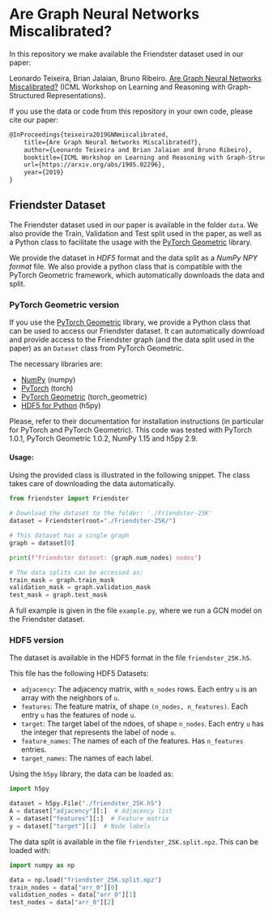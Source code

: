 # Are Graph Neural Networks Miscalibrated?

In this repository we make available the Friendster dataset used in our
paper:

Leonardo Teixeira, Brian Jalaian, Bruno Ribeiro. [Are Graph Neural Networks
Miscalibrated?](http://arxiv.org/abs/1905.02296) (ICML Workshop on Learning and
Reasoning with Graph-Structured Representations).

If you use the data or code from this repository in your own code, please cite
our paper:
```tex
@InProceedings{teixeira2019GNNmiscalibrated,
	title={Are Graph Neural Networks Miscalibrated?},
	author={Leonardo Teixeira and Brian Jalaian and Bruno Ribeiro},
	booktitle={ICML Workshop on Learning and Reasoning with Graph-Structured Representations},
	url={https://arxiv.org/abs/1905.02296},
	year={2019}
}
```

## Friendster Dataset

The Friendster dataset used in our paper is available in the folder
`data`. We also provide the Train, Validation and Test split used
in the paper, as well as a Python class to facilitate the usage with the
[PyTorch Geometric][1] library.

We provide the dataset in *HDF5* format and the data split as a *NumPy
NPY format* file. We also provide a python class that is compatible with
the PyTorch Geometric framework, which automatically downloads the data
and split.

### PyTorch Geometric version

If you use the [PyTorch Geometric][1] library, we provide a Python class
that can be used to access our Friendster dataset. It can automatically
download and provide access to the Friendster graph (and the data split
used in the paper) as an `Dataset` class from PyTorch Geometric.

The necessary libraries are:
- [NumPy](https://www.numpy.org/) (numpy)
- [PyTorch](https://pytorch.org/) (torch)
- [PyTorch Geometric](https://rusty1s.github.io/) (torch_geometric)
- [HDF5 for Python](https://www.h5py.org/) (h5py)

Please, refer to their documentation for installation instructions (in
particular for PyTorch and PyTorch Geometric). This code was tested with
PyTorch 1.0.1, PyTorch Geometric 1.0.2, NumPy 1.15 and h5py 2.9.

#### Usage:

Using the provided class is illustrated in the following snippet. The
class takes care of downloading the data automatically.

```python
from friendster import Friendster

# Download the dataset to the folder: './Friendster-25K'
dataset = Friendster(root="./Friendster-25K/")

# This dataset has a single graph
graph = dataset[0]

print(f"Friendster dataset: {graph.num_nodes} nodes")

# The data splits can be accessed as:
train_mask = graph.train_mask
validation_mask = graph.validation_mask
test_mask = graph.test_mask
```

A full example is given in the file `example.py`, where we run a GCN
model on the Friendster dataset.

### HDF5 version

The dataset is available in the HDF5 format in the file
`friendster_25K.h5`.

This file has the following HDF5 Datasets:
- `adjacency`: The adjacency matrix, with `n_nodes` rows. Each entry `u`
  is an array with the neighbors of `u`.
- `features`: The feature matrix, of shape `(n_nodes, n_features)`. Each
  entry `u` has the features of node `u`.
- `target`: The target label of the ndoes, of shape `n_nodes`. Each
  entry `u` has the integer that represents the label of node `u`.
- `feature_names`: The names of each of the features. Has `n_features`
  entries.
- `target_names`: The names of each label.

Using the `h5py` library, the data can be loaded as:
```python
import h5py

dataset = h5py.File("./friendster_25K.h5")
A = dataset["adjacency"][:]  # Adjacency list
X = dataset["features"][:]  # Feature matrix
y = dataset["target"][:]  # Node labels
```

The data split is available in the file `friendster_25K.split.npz`. This
can be loaded with:

```python
import numpy as np

data = np.load("friendster_25K.split.npz")
train_nodes = data["arr_0"][0]
validation_nodes = data["arr_0"][1]
test_nodes = data["arr_0"][2]
```

[1]: https://github.com/rusty1s/pytorch_geometric
